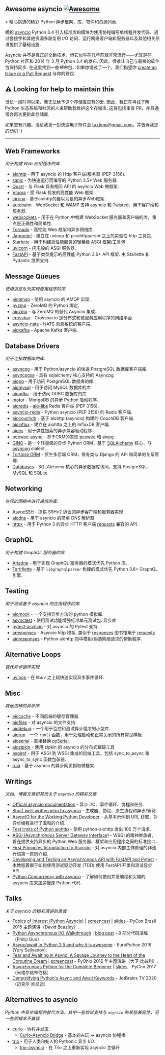 <div class="github-widget" data-repo="timofurrer/awesome-asyncio"></div>

## Awesome asyncio [![Awesome](https://cdn.rawgit.com/sindresorhus/awesome/d7305f38d29fed78fa85652e3a63e154dd8e8829/media/badge.svg)](https://github.com/sindresorhus/awesome)

&gt; 精心挑选的精彩 Python 异步框架、库、软件和资源列表.

蟒蛇 [asyncio](https://docs.python.org/3/library/asyncio.html) Python 3.4 引入标准库的模块为使用协程编写单线程并发代码、通过套接字和其他资源多路复用 I/O 访问、运行网络客户端和服务器以及其他相关原语提供了基础设施.

Asyncio 并不是真正的全新技术，但它似乎在几年前就非常流行——尤其是在 Python 社区和 2014 年 3 月 Python 3.4 的发布.
因此，很难让自己与最棒的软件包保持同步.
在这里找到一些*棒的*包，如果你错过了一个，我们指望你 [create an Issue or a Pull Request](https://github.com/timofurrer/awesome-asyncio/blob/master/CONTRIBUTING.md) 与你的建议.

## ⚠️ Looking for help to maintain this

很长一段时间以来，我无法给予这个存储库应有的爱. 
因此，我正在寻找了解 Python 生态系统和社区的人来帮助我维护这个存储库. 
这将包括审查 PR，并且通常会再次更新此存储库.

如果您有兴趣，请给我发一封快速电子邮件至 tuxtimo@gmail.com，并告诉我您的动机 :)




***

## Web Frameworks

*用于构建 Web 应用程序的库.*

* [aiohttp](https://github.com/KeepSafe/aiohttp) - 用于 asyncio 的 Http 客户端/服务器 (PEP-3156).
* [sanic](https://github.com/channelcat/sanic) - 为快速运行而编写的 Python 3.5+ Web 服务器.
* [Quart](https://gitlab.com/pgjones/quart) - 与 Flask 具有相同 API 的 asyncio Web 微框架.
* [Vibora](https://github.com/vibora-io/vibora) - 受 Flask 启发的高性能 Web 框架.
* [cirrina](https://github.com/neolynx/cirrina) - 基于aiohttp的自以为是的异步Web框架.
* [autobahn](https://github.com/crossbario/autobahn-python) - WebSocket 和 WAMP 支持 asyncio 和 Twisted，用于客户端和服务器.
* [websockets](https://github.com/aaugustin/websockets/) - 用于在 Python 中构建 WebSocket 服务器和客户端的库，重点是正确性和简单性.
* [Tornado](http://www.tornadoweb.org/en/stable/) - 高性能 Web 框架和异步网络库.
* [Japronto!](https://github.com/squeaky-pl/japronto) - 建立在 uvloop 和 picohttpparser 之上的实验性 http 工具包.
* [Starlette](https://github.com/encode/starlette) - 用于构建高性能服务的轻量级 ASGI 框架/工具包.
* [uvicorn](https://github.com/encode/uvicorn) - 闪电般的 ASGI 服务器.
* [FastAPI](https://github.com/tiangolo/fastapi)  - 基于类型提示的高性能 Python 3.6+ API 框架. 由 Starlette 和 Pydantic 提供支持.

## Message Queues

*使用消息队列实现应用程序的库.*

* [aioamqp](https://github.com/Polyconseil/aioamqp) - 使用 asyncio 的 AMQP 实现.
* [pyzmq](https://github.com/zeromq/pyzmq) - ZeroMQ 的 Python 绑定.
* [aiozmq](https://github.com/aio-libs/aiozmq) - 与 ZeroMQ 的替代 Asyncio 集成.
* [crossbar](https://github.com/crossbario/crossbar) - Crossbar.io 是分布式和微服务应用程序的网络平台.
* [asyncio-nats](https://github.com/nats-io/asyncio-nats) - NATS 消息系统的客户端.
* [aiokafka](https://github.com/aio-libs/aiokafka) - Apache Kafka 客户端.

## Database Drivers

*用于连接数据库的库.*

* [asyncpg](https://github.com/MagicStack/asyncpg) - 用于 Python/asyncio 的快速 PostgreSQL 数据库客户端库.
* [asyncpgsa](https://github.com/CanopyTax/asyncpgsa) - 具有 sqlalchemy 核心支持的 Asyncpg.
* [aiopg](https://github.com/aio-libs/aiopg/) - 用于访问 PostgreSQL 数据库的库.
* [aiomysql](https://github.com/aio-libs/aiomysql) - 用于访问 MySQL 数据库的库
* [aioodbc](https://github.com/aio-libs/aioodbc) - 用于访问 ODBC 数据库的库.
* [motor](https://github.com/mongodb/motor) - MongoDB 的异步 Python 驱动程序.
* [aioredis](https://github.com/aio-libs/aioredis) - [aio-libs](https://github.com/aio-libs) Redis 客户端 (PEP 3156).
* [asyncio-redis](https://github.com/jonathanslenders/asyncio-redis) - Python asyncio (PEP 3156) 的 Redis 客户端.
* [aiocouchdb](https://github.com/aio-libs/aiocouchdb) - 基于 aiohttp (asyncio) 构建的 CouchDB 客户端.
* [aioinflux](https://github.com/plugaai/aioinflux) - 建立在 aiohttp 之上的 InfluxDB 客户端.
* [aioes](https://github.com/aio-libs/aioes) - 用于弹性搜索的异步兼容驱动程序.
* [peewee-async](https://github.com/05bit/peewee-async) - 基于ORM的实现 [peewee](https://github.com/coleifer/peewee) 和 aiopg.
* [GINO](https://github.com/fantix/gino) - 是一个轻量级的异步 Python ORM，基于 [SQLAlchemy](https://www.sqlalchemy.org/) 核心，与 [asyncpg](https://github.com/MagicStack/asyncpg) dialect.
* [Tortoise ORM](https://github.com/tortoise/tortoise-orm) - 原生多后端 ORM，带有类似 Django 的 API 和简单的关系管理.
* [Databases](https://github.com/encode/databases) - SQLAlchemy 核心的异步数据库访问，支持 PostgreSQL、MySQL 和 SQLite.

## Networking

*在您的网络中进行通信的库.*

* [AsyncSSH](https://github.com/ronf/asyncssh) - 提供 SSHv2 协议的异步客户端和服务器实现.
* [aiodns](https://github.com/saghul/aiodns) - 用于 asyncio 的简单 DNS 解析器
* [httpx](https://github.com/encode/httpx) - 用于 Python 3 的异步 HTTP 客户端 [requests](https://github.com/psf/requests) 兼容的 API.

## GraphQL

*用于构建 GraphQL 服务器的库.*

* [Ariadne](https://ariadnegraphql.org) - 用于实现 GraphQL 服务器的模式优先 Python 库.
* [Tartiflette](https://tartiflette.io/) - 基于 `libgraphqlparser` 构建的模式优先 Python 3.6+ GraphQL 引擎.

## Testing

*用于测试基于 asyncio 的应用程序的库.*

* [aiomock](https://github.com/nhumrich/aiomock/) - 一个支持异步方法的 python 模拟库.
* [asynctest](https://github.com/Martiusweb/asynctest/)  - 使用测试功能增强标准单元测试包. 异步库
* [pytest-asyncio](https://github.com/pytest-dev/pytest-asyncio) - 对 asyncio 的 Pytest 支持.
* [aresponses](https://github.com/CircleUp/aresponses)  - Asyncio http 模拟. 类似于 [responses](https://github.com/getsentry/responses) 图书馆用于 [requests](https://github.com/requests/requests)
* [aioresponses](https://github.com/pnuckowski/aioresponses) - Python aiohttp 包中模拟/伪造网络请求的帮助程序.

## Alternative Loops

*替代异步循环实现.*

* [uvloop](https://github.com/MagicStack/uvloop) - 在 libuv 之上超快速实现异步事件循环.

## Misc

*其他很棒的异步库.*

* [aiocache](https://github.com/argaen/aiocache) - 不同后端的缓存管理器.
* [aiofiles](https://github.com/Tinche/aiofiles/) - 对 asyncio 的文件支持.
* [aiodebug](https://github.com/qntln/aiodebug) - 一个用于监控和测试异步程序的小型库.
* [aiorun](https://github.com/cjrh/aiorun) - 一个 `run()` 函数，用于处理启动和正常关闭的所有常见样板.
* [aioserial](https://github.com/changyuheng/aioserial) - 直接替换 [pySerial](https://github.com/pyserial/pyserial).
* [aiozipkin](https://github.com/aio-libs/aiozipkin) - 使用 zipkin 的 asyncio 的分布式跟踪工具
* [asgiref](https://github.com/django/asgiref) - 用于 ASGI 到 WSGI 集成的后端工具，包括 sync_to_async 和 async_to_sync 函数包装器.
* [ruia](https://github.com/howie6879/ruia) - 基于 asyncio 的异步网页抓取微框架.
## Writings

*文档、博客文章和其他关于 asyncio 的精彩文章.*

* [Official asyncio documentation](https://docs.python.org/3/library/asyncio.html) - 异步 I/O、事件循环、协程和任务.
* [Short well-written intro to asyncio](http://masnun.com/2015/11/13/python-generators-coroutines-native-coroutines-and-async-await.html) - 生成器、协程、原生协程和异步/等待.
* [AsyncIO for the Working Python Developer](https://hackernoon.com/asyncio-for-the-working-python-developer-5c468e6e2e8e) - 从基本示例到 URL 获取，对异步编程进行了温和的介绍.
* [Test limits of Python aiohttp](https://pawelmhm.github.io/asyncio/python/aiohttp/2016/04/22/asyncio-aiohttp.html) - 使用 python-aiohttp 发出 100 万个请求.
* [ASGI (Asynchronous Server Gateway Interface)](https://asgi.readthedocs.io/en/latest/) - WSGI 的精神继承者，旨在提供支持异步的 Python Web 服务器、框架和应用程序之间的标准接口.
* [First Principles Introduction to Asyncio](https://hackernoon.com/a-simple-introduction-to-pythons-asyncio-595d9c9ecf8c) - 对 asyncio 内部工作原理的非流行语第一原则介绍.
* [Developing and Testing an Asynchronous API with FastAPI and Pytest](https://testdriven.io/blog/fastapi-crud/) - 本教程着眼于如何使用测试驱动开发 (TDD) 使用 FastAPI 开发和测试异步 API.
* [Python Concurrency with asyncio](https://www.manning.com/books/python-concurrency-with-asyncio) - 了解如何使用并发编程和尖端的 asyncio 库来加速慢速 Python 代码.

## Talks

*关于 asyncio 的精彩演讲的录音.*

* [Topics of Interest (Python Asyncio)](https://youtu.be/ZzfHjytDceU) | [screencast](https://youtu.be/lYe8W04ERnY) | [slides](https://speakerdeck.com/dabeaz/topics-of-interest-async) - PyCon Brasil 2015 主题演讲（David Beazley）.
* [Python Asynchronous I/O Walkthrough](https://www.youtube.com/playlist?list=PLpEcQSRWP2IjVRlTUptdD05kG-UkJynQT) | [blog post](http://pgbovine.net/python-async-io-walkthrough.htm) - 8 部分代码演练（Philip Guo）.
* [Async/await in Python 3.5 and why it is awesome](https://www.youtube.com/watch?v=m28fiN9y_r8&t=132s) - EuroPython 2016 (Yury Selivanov).
* [Fear and Awaiting in Async: A Savage Journey to the Heart of the Coroutine Dream](https://www.youtube.com/watch?v=E-1Y4kSsAFc) | [screencast](https://www.youtube.com/watch?v=Bm96RqNGbGo) - PyOhio 2016 年主题演讲（大卫·比兹利）.
* [Asynchronous Python for the Complete Beginner](https://www.youtube.com/watch?v=iG6fr81xHKA) | [slides](https://speakerdeck.com/pycon2017/miguel-grinberg-asynchronous-python-for-the-complete-beginner) - PyCon 2017（米格尔格林伯格）.
* [Demystifying Python's Async and Await Keywords](https://www.youtube.com/watch?v=F19R_M4Nay4) - JetBrains TV 2020（迈克尔·肯尼迪）

## Alternatives to asyncio

*Python 中异步编程的替代方法，其中一些尝试支持与 `asyncio` 的某些兼容性，另一些则根本不兼容.*

* [curio](https://github.com/dabeaz/curio) - 协程并发库.
  * [Curio-Asyncio Bridge](https://github.com/dabeaz/curio/issues/190) - 基本的古玩 -&gt; asyncio 协程桥
* [trio](https://github.com/python-trio/trio) - 用于人类和蛇人的 Pythonic 异步 I/O.
  * [trio-asyncio](https://github.com/python-trio/trio-asyncio) - 在 Trio 之上重新实现 asyncio 主循环
